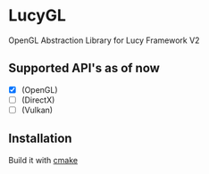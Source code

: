 # LucyGL

OpenGL Abstraction Library for Lucy Framework V2

## Supported API's as of now

- [x] (OpenGL)
- [ ] (DirectX)
- [ ] (Vulkan)

## Installation

Build it with [cmake](https://cmake.org/runningcmake/)
